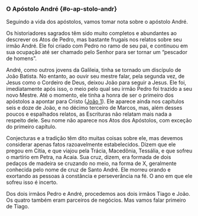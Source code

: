 ### O Apóstolo André {#o-ap-stolo-andr}

Seguindo a vida dos apóstolos, vamos tomar nota sobre o apóstolo André.

Os historiadores sagrados têm sido muito completos e abundantes ao descrever os Atos de Pedro, mas bastante frugais nos relatos sobre seu irmão André. Ele foi criado com Pedro no ramo de seu pai, e continuou em sua ocupação até ser chamado pelo Senhor para ser tornar um “pescador de homens”.

André, como outros jovens da Galileia, tinha se tornado um discípulo de João Batista. No entanto, ao ouvir seu mestre falar, pela segunda vez, de Jesus como o Cordeiro de Deus, deixou João para seguir a Jesus. Ele foi, imediatamente após isso, o meio pelo qual seu irmão Pedro foi trazido a seu novo Mestre. Até o momento, ele tinha a honra de ser o primeiro dos apóstolos a apontar para Cristo ([João 1](http://bibliaonline.com.br/acf/jo/1)). Ele aparece ainda nos capítulos seis e doze de João, e no décimo terceiro de Marcos, mas, além desses poucos e espalhados relatos, as Escrituras não relatam mais nada a respeito dele. Seu nome não aparece nos Atos dos Apóstolos, com exceção do primeiro capítulo.

Conjecturas e a tradição têm dito muitas coisas sobre ele, mas devemos considerar apenas fatos razoavelmente estabelecidos. Dizem que ele pregou em Cítia, e que viajou pela Trácia, Macedônia, Tessália, e que sofreu o martírio em Petra, na Acaia. Sua cruz, dizem, era formada de dois pedaços de madeira se cruzando no meio, na forma de X, geralmente conhecida pelo nome de cruz de Santo André. Ele morreu orando e exortando as pessoas à constância e perseverância na fé. O ano em que ele sofreu isso é incerto.

Dos dois irmãos Pedro e André, procedemos aos dois irmãos Tiago e João. Os quatro também eram parceiros de negócios. Mas vamos falar primeiro de Tiago.